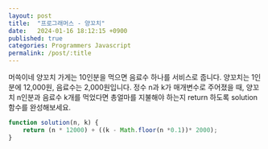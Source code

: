 ```yaml
---
layout: post
title:  "프로그래머스 - 양꼬치"
date:   2024-01-16 18:12:15 +0900
published: true
categories: Programmers Javascript
permalink: /post/:title
---
```

머쓱이네 양꼬치 가게는 10인분을 먹으면 음료수 하나를 서비스로 줍니다. 양꼬치는 1인분에 12,000원, 음료수는 2,000원입니다. 정수 n과 k가 매개변수로 주어졌을 때, 양꼬치 n인분과 음료수 k개를 먹었다면 총얼마를 지불해야 하는지 return 하도록 solution 함수를 완성해보세요.
```javascript
function solution(n, k) {
    return (n * 12000) + ((k - Math.floor(n *0.1))* 2000);
}
```
